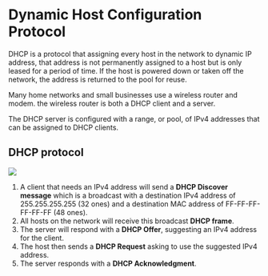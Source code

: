 # Dynamic Host Configuration Protocol

DHCP is a protocol that assigning every host in the network to dynamic IP address, that address is not permanently assigned to a host but is only leased for a period of time. If the host is powered down or taken off the network, the address is returned to the pool for reuse.

Many home networks and small businesses use a wireless router and modem. the wireless router is both a DHCP client and a server.

The DHCP server is configured with a range, or pool, of IPv4 addresses that can be assigned to DHCP clients. 

## DHCP protocol

![](https://i.imgur.com/krXY4BZ.png)

1. A client that needs an IPv4 address will send a **DHCP Discover message** which is a broadcast with a destination IPv4 address of 255.255.255.255 (32 ones) and a destination MAC address of FF-FF-FF-FF-FF-FF (48 ones). 
2. All hosts on the network will receive this broadcast **DHCP frame**. 
3. The server will respond with a **DHCP Offer**, suggesting an IPv4 address for the client. 
4. The host then sends a **DHCP Request** asking to use the suggested IPv4 address. 
5. The server responds with a **DHCP Acknowledgment**.